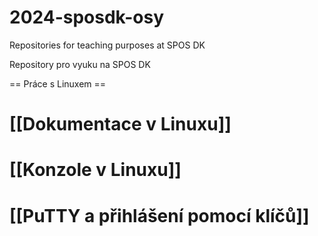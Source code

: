 # 2024-sposdk-osy
Repositories for teaching purposes at SPOS DK

Repository pro vyuku na SPOS DK

== Práce s Linuxem ==
# [[Dokumentace v Linuxu]]
# [[Konzole v Linuxu]]
# [[PuTTY a přihlášení pomocí klíčů]]

